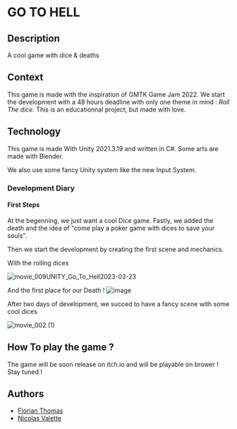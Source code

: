 # GO TO HELL

## Description

A cool game with dice & deaths

## Context

This game is made with the inspiration of GMTK Game Jam 2022. We start the development with a 48 hours deadline with only one theme in mind : *Roll The dice.*
This is an educationnal project, but made with love.

## Technology

This game is made With Unity 2021.3.19 and written in C#.
Some arts are made with Blender.

We also use some fancy Unity system like the new Input System.

### Development Diary

#### First Steps
At the begenning, we just want a cool Dice game. Fastly, we added the death and the idea of "come play a poker game with dices to save your souls".

Then we start the development by creating the first scene and mechanics.

With the rolling dices 

![movie_009UNITY_Go_To_Hell2023-03-23](https://user-images.githubusercontent.com/88431570/227711319-4b38ae83-5424-4c11-8c07-0d502ac8dec6.gif)

And the first place for our Death !
![image](https://user-images.githubusercontent.com/88431570/227711098-9b917e89-dd4b-4672-bec0-bf068c4e9663.png)

After two days of development, we succed to have a fancy scene with some cool dices

![movie_002 (1)](https://user-images.githubusercontent.com/88431570/227711152-86c6c040-cb30-4dcc-a316-5bcbf76d426f.gif)


## How To play the game ?

The game will be soon release on itch.io and will be playable on brower ! Stay tuned !

## Authors

* [Florian Thomas](https://github.com/FloThomas80)
* [Nicolas Valette](https://github.com/NicolasValette)

